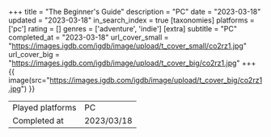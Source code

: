 +++
title = "The Beginner's Guide"
description = "PC"
date = "2023-03-18"
updated = "2023-03-18"
in_search_index = true
[taxonomies]
platforms = ['pc']
rating = []
genres = ['adventure', 'indie']
[extra]
subtitle = "PC"
completed_at = "2023-03-18"
url_cover_small = "https://images.igdb.com/igdb/image/upload/t_cover_small/co2rz1.jpg"
url_cover_big = "https://images.igdb.com/igdb/image/upload/t_cover_big/co2rz1.jpg"
+++
{{ image(src="https://images.igdb.com/igdb/image/upload/t_cover_big/co2rz1.jpg") }}

|              |            |
| ------------ | ---------- |
| Played platforms    | PC |
| Completed at | 2023/03/18 |


